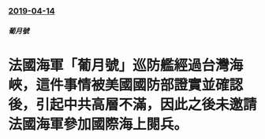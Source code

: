 ### [2019-04-14](/news/2019/04/14/index.md)

##### 葡月號
# 法國海軍「葡月號」巡防艦經過台灣海峽，這件事情被美國國防部證實並確認後，引起中共高層不滿，因此之後未邀請法國海軍參加國際海上閱兵。



